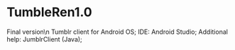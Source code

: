 # TumbleRen1.0
Final version\n
Tumblr client for Android OS; IDE: Android Studio; Additional help: JumblrClient (Java);
